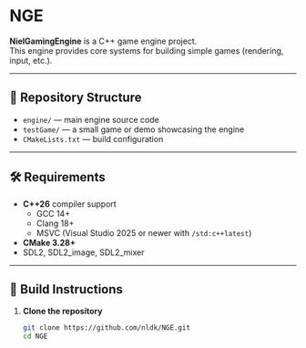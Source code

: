 # NGE

**NielGamingEngine** is a C++ game engine project.  
This engine provides core systems for building simple games (rendering, input, etc.).  

---

## 📁 Repository Structure


- `engine/` — main engine source code  
- `testGame/` — a small game or demo showcasing the engine  
- `CMakeLists.txt` — build configuration  

---

## 🛠️ Requirements

- **C++26** compiler support  
  - GCC 14+  
  - Clang 18+  
  - MSVC (Visual Studio 2025 or newer with `/std:c++latest`)  
- **CMake 3.28+**  
- SDL2, SDL2_image, SDL2_mixer

---

## 🚀 Build Instructions

1. **Clone the repository**
   ```bash
   git clone https://github.com/nldk/NGE.git
   cd NGE

